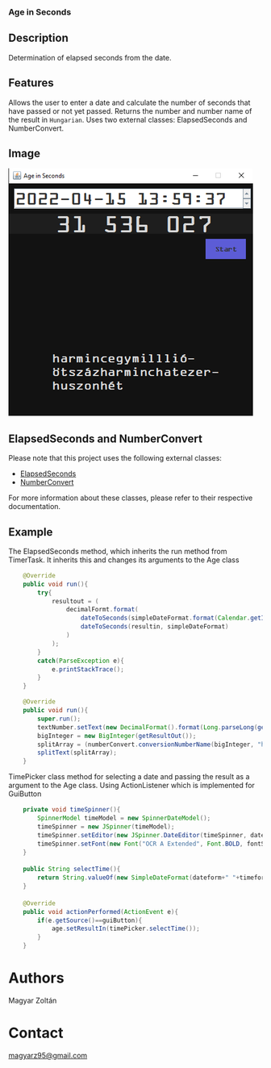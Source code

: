 ### Age in Seconds

## Description
Determination of elapsed seconds from the date.

## Features
Allows the user to enter a date and calculate the number of seconds that have passed or not yet passed.
Returns the number and number name of the result in `Hungarian`.
Uses two external classes: ElapsedSeconds and NumberConvert.

## Image
![alt text](./src/main/resources/image/Image1.png)

## ElapsedSeconds and NumberConvert
Please note that this project uses the following external classes:

- [ElapsedSeconds](https://github.com/MagyarZoli/ElapsedSeconds)
- [NumberConvert](https://github.com/MagyarZoli/NumberConvert)

For more information about these classes, please refer to their respective documentation.

## Example
The ElapsedSeconds method,
which inherits the run method from TimerTask.
It inherits this and changes its arguments to the Age class
```java
    @Override
    public void run(){
        try{
            resultout = (
                decimalFormt.format(
                    dateToSeconds(simpleDateFormat.format(Calendar.getInstance().getTime()), simpleDateFormat)-
                    dateToSeconds(resultin, simpleDateFormat)
                )
            );
        }
        catch(ParseException e){
            e.printStackTrace();
        }
    }
```
```java
    @Override
    public void run(){
        super.run();
        textNumber.setText(new DecimalFormat().format(Long.parseLong(getResultOut())));
        bigInteger = new BigInteger(getResultOut());
        splitArray = (numberConvert.conversionNumberName(bigInteger, "hu")).split("[.]");
        splitText(splitArray);
    }
```

TimePicker class method for selecting a date and passing the result as a argument to the Age class.
Using ActionListener which is implemented for GuiButton
```java
    private void timeSpinner(){
        SpinnerModel timeModel = new SpinnerDateModel();
        timeSpinner = new JSpinner(timeModel);
        timeSpinner.setEditor(new JSpinner.DateEditor(timeSpinner, dateform+" "+timeform));
        timeSpinner.setFont(new Font("OCR A Extended", Font.BOLD, fontSize));
    }

    public String selectTime(){
        return String.valueOf(new SimpleDateFormat(dateform+" "+timeform).format(timeSpinner.getModel().getValue()));
    }

    @Override
    public void actionPerformed(ActionEvent e){
        if(e.getSource()==guiButton){
            age.setResultIn(timePicker.selectTime());
        }
    }
```

# Authors
Magyar Zoltán

# Contact
magyarz95@gmail.com

